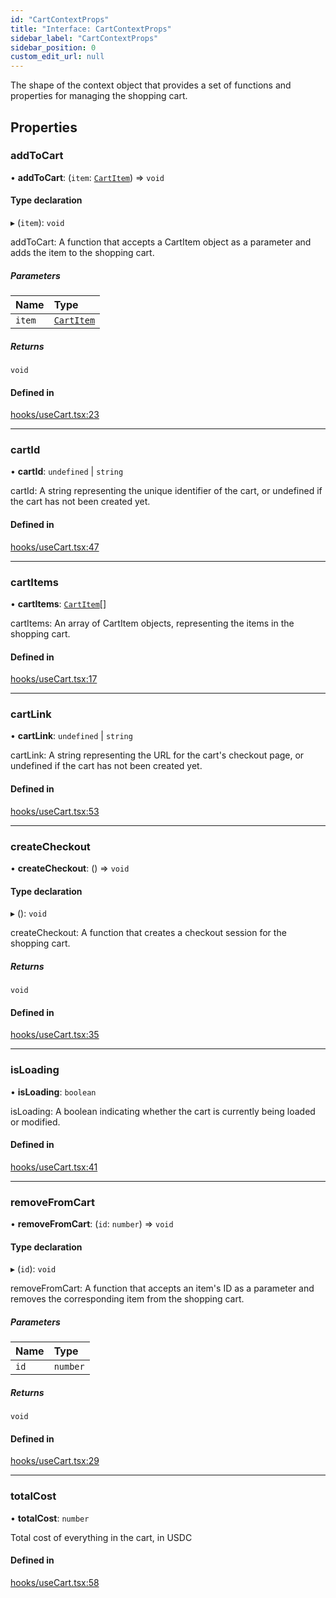 ```yaml
---
id: "CartContextProps"
title: "Interface: CartContextProps"
sidebar_label: "CartContextProps"
sidebar_position: 0
custom_edit_url: null
---
```


The shape of the context object that provides a set of functions and properties
for managing the shopping cart.

## Properties

### addToCart

• **addToCart**: (`item`: [`CartItem`](CartItem.md)) => `void`

#### Type declaration

▸ (`item`): `void`

addToCart: A function that accepts a CartItem object as a parameter
and adds the item to the shopping cart.

##### Parameters

| Name | Type |
| :------ | :------ |
| `item` | [`CartItem`](CartItem.md) |

##### Returns

`void`

#### Defined in

[hooks/useCart.tsx:23](https://github.com/Project-Krypto/ReactPayVault/blob/ca186c4/src/lib/hooks/useCart.tsx#L23)

___

### cartId

• **cartId**: `undefined` \| `string`

cartId: A string representing the unique identifier of the cart,
or undefined if the cart has not been created yet.

#### Defined in

[hooks/useCart.tsx:47](https://github.com/Project-Krypto/ReactPayVault/blob/ca186c4/src/lib/hooks/useCart.tsx#L47)

___

### cartItems

• **cartItems**: [`CartItem`](CartItem.md)[]

cartItems: An array of CartItem objects, representing the items
in the shopping cart.

#### Defined in

[hooks/useCart.tsx:17](https://github.com/Project-Krypto/ReactPayVault/blob/ca186c4/src/lib/hooks/useCart.tsx#L17)

___

### cartLink

• **cartLink**: `undefined` \| `string`

cartLink: A string representing the URL for the cart's checkout
page, or undefined if the cart has not been created yet.

#### Defined in

[hooks/useCart.tsx:53](https://github.com/Project-Krypto/ReactPayVault/blob/ca186c4/src/lib/hooks/useCart.tsx#L53)

___

### createCheckout

• **createCheckout**: () => `void`

#### Type declaration

▸ (): `void`

createCheckout: A function that creates a checkout session for
the shopping cart.

##### Returns

`void`

#### Defined in

[hooks/useCart.tsx:35](https://github.com/Project-Krypto/ReactPayVault/blob/ca186c4/src/lib/hooks/useCart.tsx#L35)

___

### isLoading

• **isLoading**: `boolean`

isLoading: A boolean indicating whether the cart is currently
being loaded or modified.

#### Defined in

[hooks/useCart.tsx:41](https://github.com/Project-Krypto/ReactPayVault/blob/ca186c4/src/lib/hooks/useCart.tsx#L41)

___

### removeFromCart

• **removeFromCart**: (`id`: `number`) => `void`

#### Type declaration

▸ (`id`): `void`

removeFromCart: A function that accepts an item's ID as a parameter
and removes the corresponding item from the shopping cart.

##### Parameters

| Name | Type |
| :------ | :------ |
| `id` | `number` |

##### Returns

`void`

#### Defined in

[hooks/useCart.tsx:29](https://github.com/Project-Krypto/ReactPayVault/blob/ca186c4/src/lib/hooks/useCart.tsx#L29)

___

### totalCost

• **totalCost**: `number`

Total cost of everything in the cart, in USDC

#### Defined in

[hooks/useCart.tsx:58](https://github.com/Project-Krypto/ReactPayVault/blob/ca186c4/src/lib/hooks/useCart.tsx#L58)
